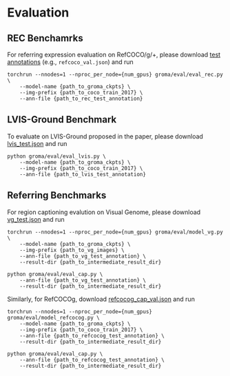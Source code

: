 # Evaluation


## REC Benchamrks
For referring expression evaluation on RefCOCO/g/+, 
please download [test annotations](https://huggingface.co/datasets/FoundationVision/groma_data/tree/main)
(e.g., `refcoco_val.json`) and run
~~~
torchrun --nnodes=1 --nproc_per_node={num_gpus} groma/eval/eval_rec.py \
    --model-name {path_to_groma_ckpts} \
    --img-prefix {path_to_coco_train_2017} \
    --ann-file {path_to_rec_test_annotation}
~~~

## LVIS-Ground Benchmark
To evaluate on LVIS-Ground proposed in the paper, 
please download [lvis_test.json](https://huggingface.co/datasets/FoundationVision/groma_data/tree/main)
and run
~~~
python groma/eval/eval_lvis.py \
    --model-name {path_to_groma_ckpts} \
    --img-prefix {path_to_coco_train_2017} \
    --ann-file {path_to_lvis_test_annotation}
~~~

## Referring Benchmarks
For region captioning evalution on Visual Genome, please download
[vg_test.json](https://huggingface.co/datasets/FoundationVision/groma_data/tree/main)
and run
~~~
torchrun --nnodes=1 --nproc_per_node={num_gpus} groma/eval/model_vg.py \
    --model-name {path_to_groma_ckpts} \
    --img-prefix {path_to_vg_images} \
    --ann-file {path_to_vg_test_annotation} \
    --result-dir {path_to_intermediate_result_dir}
  
python groma/eval/eval_cap.py \
    --ann-file {path_to_vg_test_annotation} \
    --result-dir {path_to_intermediate_result_dir}
~~~

Similarly, for RefCOCOg, download [refcocog_cap_val.json](https://huggingface.co/datasets/FoundationVision/groma_data/tree/main) and run
~~~
torchrun --nnodes=1 --nproc_per_node={num_gpus} groma/eval/model_refcocog.py \
    --model-name {path_to_groma_ckpts} \
    --img-prefix {path_to_coco_train_2017} \
    --ann-file {path_to_refcocog_test_annotation} \
    --result-dir {path_to_intermediate_result_dir}
  
python groma/eval/eval_cap.py \
    --ann-file {path_to_refcocog_test_annotation} \
    --result-dir {path_to_intermediate_result_dir}
~~~